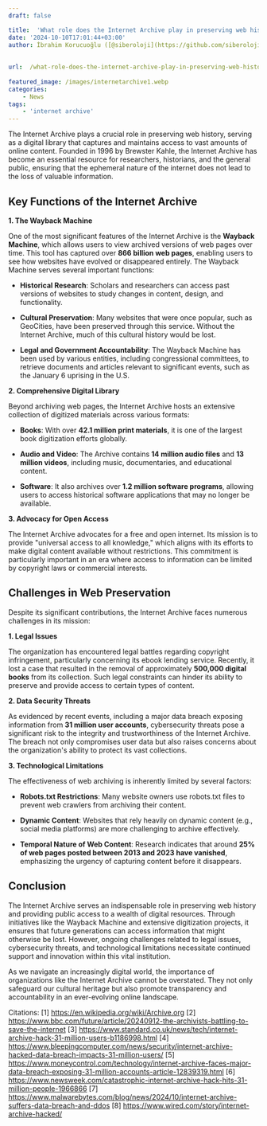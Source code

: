 ```yaml
---
draft: false

title:  'What role does the Internet Archive play in preserving web history?'
date: '2024-10-10T17:01:44+03:00'
author: İbrahim Korucuoğlu ([@siberoloji](https://github.com/siberoloji))
 
 
url:  /what-role-does-the-internet-archive-play-in-preserving-web-history/
 
featured_image: /images/internetarchive1.webp
categories:
    - News
tags:
    - 'internet archive'
---
```



The Internet Archive plays a crucial role in preserving web history, serving as a digital library that captures and maintains access to vast amounts of online content. Founded in 1996 by Brewster Kahle, the Internet Archive has become an essential resource for researchers, historians, and the general public, ensuring that the ephemeral nature of the internet does not lead to the loss of valuable information.



## Key Functions of the Internet Archive



**1. The Wayback Machine**



One of the most significant features of the Internet Archive is the **Wayback Machine**, which allows users to view archived versions of web pages over time. This tool has captured over **866 billion web pages**, enabling users to see how websites have evolved or disappeared entirely. The Wayback Machine serves several important functions:


* **Historical Research**: Scholars and researchers can access past versions of websites to study changes in content, design, and functionality.

* **Cultural Preservation**: Many websites that were once popular, such as GeoCities, have been preserved through this service. Without the Internet Archive, much of this cultural history would be lost.

* **Legal and Government Accountability**: The Wayback Machine has been used by various entities, including congressional committees, to retrieve documents and articles relevant to significant events, such as the January 6 uprising in the U.S.




**2. Comprehensive Digital Library**



Beyond archiving web pages, the Internet Archive hosts an extensive collection of digitized materials across various formats:


* **Books**: With over **42.1 million print materials**, it is one of the largest book digitization efforts globally.

* **Audio and Video**: The Archive contains **14 million audio files** and **13 million videos**, including music, documentaries, and educational content.

* **Software**: It also archives over **1.2 million software programs**, allowing users to access historical software applications that may no longer be available.




**3. Advocacy for Open Access**



The Internet Archive advocates for a free and open internet. Its mission is to provide "universal access to all knowledge," which aligns with its efforts to make digital content available without restrictions. This commitment is particularly important in an era where access to information can be limited by copyright laws or commercial interests.



## Challenges in Web Preservation



Despite its significant contributions, the Internet Archive faces numerous challenges in its mission:



**1. Legal Issues**



The organization has encountered legal battles regarding copyright infringement, particularly concerning its ebook lending service. Recently, it lost a case that resulted in the removal of approximately **500,000 digital books** from its collection. Such legal constraints can hinder its ability to preserve and provide access to certain types of content.



**2. Data Security Threats**



As evidenced by recent events, including a major data breach exposing information from **31 million user accounts**, cybersecurity threats pose a significant risk to the integrity and trustworthiness of the Internet Archive. The breach not only compromises user data but also raises concerns about the organization's ability to protect its vast collections.



**3. Technological Limitations**



The effectiveness of web archiving is inherently limited by several factors:


* **Robots.txt Restrictions**: Many website owners use robots.txt files to prevent web crawlers from archiving their content.

* **Dynamic Content**: Websites that rely heavily on dynamic content (e.g., social media platforms) are more challenging to archive effectively.

* **Temporal Nature of Web Content**: Research indicates that around **25% of web pages posted between 2013 and 2023 have vanished**, emphasizing the urgency of capturing content before it disappears.




## Conclusion



The Internet Archive serves an indispensable role in preserving web history and providing public access to a wealth of digital resources. Through initiatives like the Wayback Machine and extensive digitization projects, it ensures that future generations can access information that might otherwise be lost. However, ongoing challenges related to legal issues, cybersecurity threats, and technological limitations necessitate continued support and innovation within this vital institution.



As we navigate an increasingly digital world, the importance of organizations like the Internet Archive cannot be overstated. They not only safeguard our cultural heritage but also promote transparency and accountability in an ever-evolving online landscape.



Citations: [1] https://en.wikipedia.org/wiki/Archive.org [2] https://www.bbc.com/future/article/20240912-the-archivists-battling-to-save-the-internet [3] https://www.standard.co.uk/news/tech/internet-archive-hack-31-million-users-b1186998.html [4] https://www.bleepingcomputer.com/news/security/internet-archive-hacked-data-breach-impacts-31-million-users/ [5] https://www.moneycontrol.com/technology/internet-archive-faces-major-data-breach-exposing-31-million-accounts-article-12839319.html [6] https://www.newsweek.com/catastrophic-internet-archive-hack-hits-31-million-people-1966866 [7] https://www.malwarebytes.com/blog/news/2024/10/internet-archive-suffers-data-breach-and-ddos [8] https://www.wired.com/story/internet-archive-hacked/
